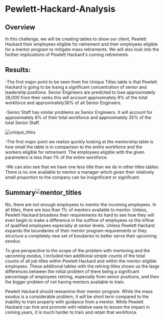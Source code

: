 # Pewlett-Hackard-Analysis

## Overview 

In this challenge, we will be creating tables to show our client, Pewlett Hackard their employees eligible for retirement and their employees eligible for a mentor program to mitigate mass retirements. We will also look into the further implications of Pewlett Hackard's coming retirements.

## Results: 

-The first major point to be seen from the Unique Titles table is that Pewlett Hackard is going to be losing a significant concentration of senior and leadership positions.  Senior Engineers are predicted to lose approximately 26,000 from their ranks this will account approximately 9% of the total workforce and approximately36% of all Senior Engineers. 

-Senior Staff has similar problems as Senior Engineers.  It will account for approximately 8% of their total workforce and approximately 35% of the total Senior Staff.

![unique_titles](https://user-images.githubusercontent.com/97993428/163566828-1856e4a9-c431-405c-bd28-33e23b4e702d.png)

-The first major point we realize quickly looking at the mentorship table is how small the table is in comparison to the entire workforce and the workers eligible for retirement.  The employees eligible with the given parameters is less than 1% of the entire workforce.

-We can also see that we have one less title than we do in other titles tables.  There is no one available to mentor a manager which given their relatively small proportion to the company can be insignificant or significant.

## Summary![mentor_titles](https://user-images.githubusercontent.com/97993428/163570222-15603d04-b812-4fc6-b8ed-b4ad550bf010.png)


No, there are not enough employees to mentor the incoming employees.  In all titles, there are less than 1% of mentors available to mentor.  Unless, Pewlett Hackard broadens their requirements its hard to see how they will even begin to make a difference in the outflow of employees vs the inflow of qualified employees especially at senior levels.  Unless Pewlett Hackard expands the boundaries of their mentor program requirements or they structure a completely new set of boudaries to better serve their upcoming exodus.  

To give perspective to the scope of the problem with mentoring and the upcoming exodus, I included two additional simple counts of the total counts of all job titles within Pewlett Hackard and within the mentor eligible employees.  These additional tables with the retiring titles shows us the large differences between the initial problem of there being a significant percentage of employees retiring, especially from senior positions, and then the bigger problem of not having mentors available to train.

Pewlett Hackard should reexamine their mentor program.  While the mass exodus is a considerable problem, it will be short term compared to the inability to train properly with guidance from a mentor.  While Pewlett Hackard can hire and promote with relative ease to lessen the impact in coming years, it is much harder to train and retain that workforce.
